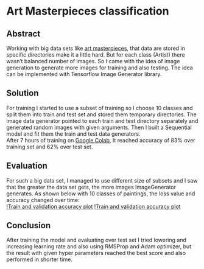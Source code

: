 # Art Masterpieces classification
## Abstract
Working with big data sets like [art masterpieces](https://www.kaggle.com/ikarus777/best-artworks-of-all-time), that data are stored in specific directories make it a little hard. But for each class (Artist) there wasn’t balanced number of images. So I came with the idea of image generation to generate more images for training and also testing. The idea can be implemented with Tensorflow Image Generator library.

## Solution
For training I started to use a subset of training so I choose 10 classes and split them into train and test set and stored them temporary directories. The image data generator pointed to each train and test directory separately and generated random images with given arguments. Then I built a Sequential model and fit them the train and test data generators.<br> 
After 7 hours of training on [Google Colab](https://colab.research.google.com/drive/16o9G38afHWMiXDNGjs22w5echN5xbYCe), It reached accuracy of 83% over training set and 62% over test set.

## Evaluation
For such a big data set, I managed to use different size of subsets and I saw that the greater the data set gets, the more images ImageGenerator generates. As shown below with 10 classes of paintings, the loss value and accuracy changed over time:
<br>
[!Train and validation accuracy plot]()
[!Train and validation accuracy plot]()

## Conclusion
After training the model and evaluating over test set I tried lowering and increasing learning rate and also using RMSProp and Adam optimizer, but the result with given hyper parameters reached the best score and also performed in shorter time.